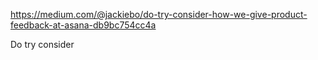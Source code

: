https://medium.com/@jackiebo/do-try-consider-how-we-give-product-feedback-at-asana-db9bc754cc4a

Do try consider